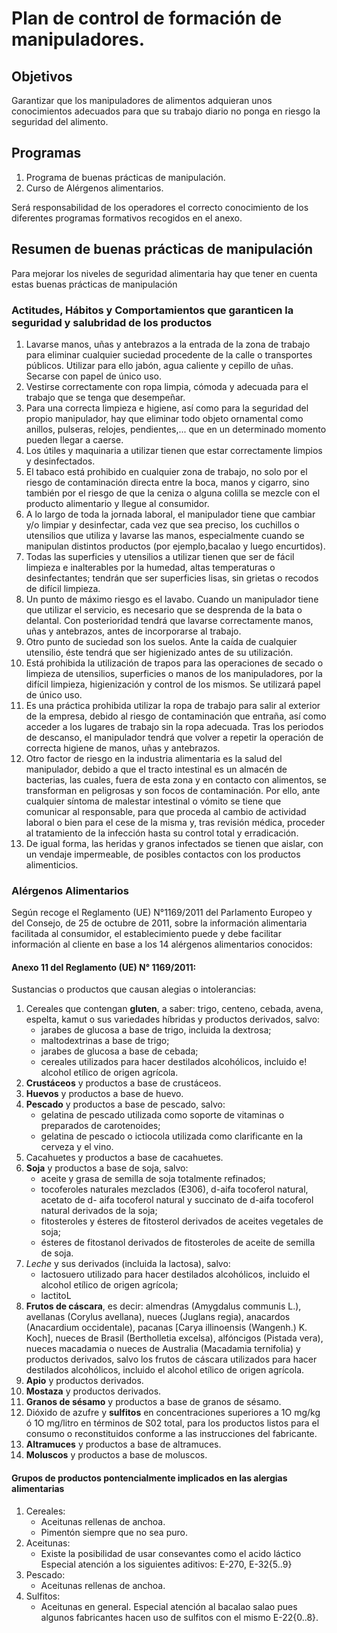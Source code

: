 # Plan de control de formación de manipuladores.

## Objetivos

Garantizar que los manipuladores de alimentos adquieran unos conocimientos adecuados para que su trabajo diario no ponga en riesgo la seguridad del alimento.

## Programas

1. Programa de buenas prácticas de manipulación.
2. Curso de Alérgenos alimentarios.

Será responsabilidad de los operadores el correcto conocimiento de los diferentes programas formativos recogidos en el anexo.

## Resumen de buenas prácticas de manipulación

Para mejorar los niveles de seguridad alimentaria hay que tener en cuenta estas buenas prácticas de manipulación

### Actitudes, Hábitos y Comportamientos que garanticen la seguridad y salubridad de los productos

1. Lavarse manos, uñas y antebrazos a la entrada de la zona de trabajo para eliminar cualquier suciedad procedente de la calle o transportes públicos. Utilizar para ello jabón, agua caliente y cepillo de uñas. Secarse con papel de único uso.
2. Vestirse correctamente con ropa limpia, cómoda y adecuada para el trabajo que se tenga que desempeñar.
3. Para una correcta limpieza e higiene, así como para la seguridad del propio manipulador, hay que eliminar todo objeto ornamental como anillos, pulseras, relojes, pendientes,... que en un determinado momento pueden llegar a caerse.
4. Los útiles y maquinaria a utilizar tienen que estar correctamente limpios y desinfectados.
5. El tabaco está prohibido en cualquier zona de trabajo, no solo por el riesgo de contaminación directa entre la boca, manos y cigarro, sino también por el riesgo de que la ceniza o alguna colilla se mezcle con el producto alimentario y llegue al consumidor.
6. A lo largo de toda la jornada laboral, el manipulador tiene que cambiar y/o limpiar y desinfectar, cada vez que sea preciso, los cuchillos o utensilios que utiliza y lavarse las manos, especialmente cuando se manipulan distintos productos \(por ejemplo,bacalao y luego encurtidos\).
7. Todas las superficies y utensilios a utilizar tienen que ser de fácil limpieza e inalterables por la humedad, altas temperaturas o desinfectantes; tendrán que ser superficies lisas, sin grietas o recodos de difícil limpieza.
8. Un punto de máximo riesgo es el lavabo. Cuando un manipulador tiene que utilizar el servicio, es necesario que se desprenda de la bata o delantal. Con posterioridad tendrá que lavarse correctamente manos, uñas y antebrazos, antes de incorporarse al trabajo.
9. Otro punto de suciedad son los suelos. Ante la caída de cualquier utensilio, éste tendrá que ser higienizado antes de su utilización.
10. Está prohibida la utilización de trapos para las operaciones de secado o limpieza de utensilios, superficies o manos de los manipuladores, por la difícil limpieza, higienización y control de los mismos. Se utilizará papel de único uso.
11. Es una práctica prohibida utilizar la ropa de trabajo para salir al exterior de la empresa, debido al riesgo de contaminación que entraña, así como acceder a los lugares de trabajo sin la ropa adecuada. Tras los periodos de descanso, el manipulador tendrá que volver a repetir la operación de correcta higiene de manos, uñas y antebrazos.
12. Otro factor de riesgo en la industria alimentaria es la salud del manipulador, debido a que el tracto intestinal es un almacén de bacterias, las cuales, fuera de esta zona y en contacto con alimentos, se transforman en peligrosas y son focos de contaminación. Por ello, ante cualquier síntoma de malestar intestinal o vómito se tiene que comunicar al responsable, para que proceda al cambio de actividad laboral o bien para el cese de la misma y, tras revisión médica, proceder al tratamiento de la infección hasta su control total y erradicación.
13. De igual forma, las heridas y granos infectados se tienen que aislar, con un vendaje impermeable, de posibles contactos con los productos alimenticios.

### Alérgenos Alimentarios

Según recoge el Reglamento \(UE\) N°1169/2011 del Parlamento Europeo y del Consejo, de 25 de octubre de 2011, sobre la información alimentaria facilitada al consumidor, el establecimiento puede y debe facilitar información al cliente en base a los 14 alérgenos alimentarios conocidos:

#### Anexo 11 del Reglamento \(UE\) N° 1169/2011:

Sustancias o productos que causan alegias o intolerancias:

1. Cereales que contengan **gluten**, a saber: trigo, centeno, cebada, avena, espelta, kamut o sus variedades híbridas y productos derivados, salvo:
   * jarabes de glucosa a base de trigo, incluida la dextrosa;
   * maltodextrinas a base de trigo;
   * jarabes de glucosa a base de cebada;
   * cereales utilizados para hacer destilados alcohólicos, incluido e! alcohol etílico de origen agrícola.
2. **Crustáceos** y productos a base de crustáceos. 
3. **Huevos** y productos a base de huevo.
4. **Pescado** y productos a base de pescado, salvo:
   * gelatina de pescado utilizada como soporte de vitaminas o preparados de carotenoides;
   * gelatina de pescado o ictiocola utilizada como clarificante en la cerveza y el vino.
5. Cacahuetes y productos a base de cacahuetes.
6. **Soja** y productos a base de soja, salvo:
   * aceite y grasa de semilla de soja totalmente refinados;
   * tocoferoles naturales mezclados \(E306\), d-aifa tocoferol natural, acetato de d- aifa tocoferol natural y succinato de d-aifa tocoferol natural derivados de la soja; 
   * fitosteroles y ésteres de fitosterol derivados de aceites vegetales de soja;
   * ésteres de fitostanol derivados de fitosteroles de aceite de semilla de soja.
7. _Leche_ y sus derivados \(incluida la lactosa\), salvo:
   * lactosuero utilizado para hacer destilados alcohólicos, incluido el alcohol etílico de origen agrícola;
   * lactitoL
8. **Frutos de cáscara**, es decir: almendras \(Amygdalus communis L.\), avellanas \(Corylus avellana\), nueces \(Juglans regia\), anacardos \(Anacardium occidentale\), pacanas \[Carya illinoensis \(Wangenh.\) K. Koch\], nueces de Brasil \(Bertholletia excelsa\), alfóncigos \(Pistada vera\), nueces macadamia o nueces de Australia \(Macadamia ternifolia\) y productos derivados, salvo los frutos de cáscara utilizados para hacer destilados alcohólicos, incluido el alcohol etílico de origen agrícola.
9. **Apio** y productos derivados.
10. **Mostaza** y productos derivados.
11. **Granos de sésamo** y productos a base de granos de sésamo.
12. Dióxido de azufre y **sulfitos** en concentraciones superiores a 1O mg/kg ó 1O mg/litro en términos de S02 total, para los productos listos para el consumo o reconstituidos conforme a las instrucciones del fabricante.
13. **Altramuces** y productos a base de altramuces.
14. **Moluscos** y productos a base de moluscos.

#### Grupos de productos pontencialmente implicados en las alergias alimentarias

1. Cereales:
   * Aceitunas rellenas de anchoa.
   * Pimentón siempre que no sea puro.
2. Aceitunas:
   * Existe la posibilidad de usar consevantes como el acido láctico Especial atención a los siguientes aditivos: E-270, E-32{5..9} 
3. Pescado:
   * Aceitunas rellenas de anchoa.
4. Sulfitos:
   * Aceitunas en general. Especial atención al bacalao salao pues algunos fabricantes hacen uso de sulfitos con el mismo E-22{0..8}.



